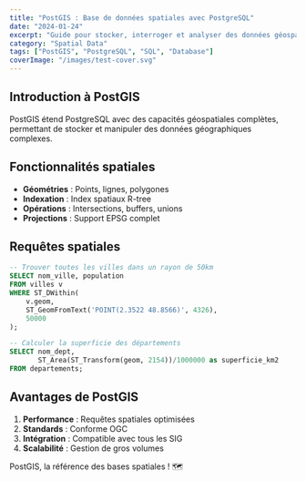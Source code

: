 ```yaml
---
title: "PostGIS : Base de données spatiales avec PostgreSQL"
date: "2024-01-24"
excerpt: "Guide pour stocker, interroger et analyser des données géospatiales avec PostGIS"
category: "Spatial Data"
tags: ["PostGIS", "PostgreSQL", "SQL", "Database"]
coverImage: "/images/test-cover.svg"
---
```


## Introduction à PostGIS

PostGIS étend PostgreSQL avec des capacités géospatiales complètes, permettant de stocker et manipuler des données géographiques complexes.

## Fonctionnalités spatiales

- **Géométries** : Points, lignes, polygones
- **Indexation** : Index spatiaux R-tree
- **Opérations** : Intersections, buffers, unions
- **Projections** : Support EPSG complet

## Requêtes spatiales

```sql
-- Trouver toutes les villes dans un rayon de 50km
SELECT nom_ville, population
FROM villes v
WHERE ST_DWithin(
    v.geom, 
    ST_GeomFromText('POINT(2.3522 48.8566)', 4326),
    50000
);

-- Calculer la superficie des départements
SELECT nom_dept, 
       ST_Area(ST_Transform(geom, 2154))/1000000 as superficie_km2
FROM departements;
```

## Avantages de PostGIS

1. **Performance** : Requêtes spatiales optimisées
2. **Standards** : Conforme OGC
3. **Intégration** : Compatible avec tous les SIG
4. **Scalabilité** : Gestion de gros volumes

PostGIS, la référence des bases spatiales ! 🗺️
